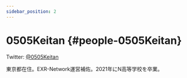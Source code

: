 ```yaml
---
sidebar_position: 2
---
```


# 0505Keitan {#people-0505Keitan}

Twitter: [@0505Keitan](https://twitter.com/0505Keitan "Twitterアカウント")

東京都在住。EXR-Network運営補佐。2021年にN高等学校を卒業。
